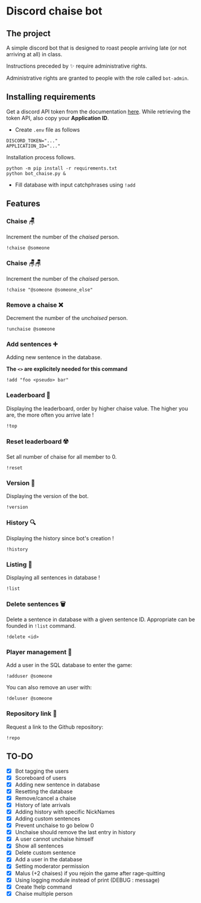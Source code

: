 # Discord chaise bot

## The project

A simple discord bot that is designed to roast people arriving late (or not arriving at all) in class.

Instructions preceded by ✨ require administrative rights.

Administrative rights are granted to people with the role called `bot-admin`.

## Installing requirements

Get a discord API token from the documentation [here](https://discordpy.readthedocs.io/en/stable/discord.html).
While retrieving the token API, also copy your **Application ID**.

- Create `.env` file as follows
```env
DISCORD_TOKEN="..."
APPLICATION_ID="..."
```

Installation process follows.

```
python -m pip install -r requirements.txt
python bot_chaise.py &
```

- Fill database with input catchphrases using `!add`


## Features

### Chaise 🪑

Increment the number of the *chaised* person.

```
!chaise @someone
```
### Chaise 🪑🪑

Increment the number of the *chaised* person.

```
!chaise "@someone @someone_else"
```

### Remove a chaise ❌

Decrement the number of the *unchaised* person.

```
!unchaise @someone
```

### Add sentences ➕

Adding new sentence in the database.

**The `<>` are explicitely needed for this command**

```
!add "foo <pseudo> bar"
```

### Leaderboard 🥇

Displaying the leaderboard, order by higher chaise value.
The higher you are, the more often you arrive late !

```
!top
```

### Reset leaderboard ☢️

Set all number of chaise for all member to 0.

```
!reset
```

### Version 🎲

Displaying the version of the bot.

```
!version
```

### History 🔍

Displaying the history since bot's creation !

```
!history
```

### Listing 📖

Displaying all sentences in database !

```
!list
```

### Delete sentences 🗑️

Delete a sentence in database with a given sentence ID.
Appropriate <id> can be founded in `!list` command.

```
!delete <id>
```

### Player management 💁

Add a user in the SQL database to enter the game:

```
!adduser @someone
```

You can also remove an user with:

```
!deluser @someone
```

### Repository link 🔗

Request a link to the Github repository:

```
!repo
```

## TO-DO

 - [X] Bot tagging the users
 - [X] Scoreboard of users
 - [X] Adding new sentence in database
 - [X] Resetting the database
 - [X] Remove/cancel a chaise
 - [X] History of late arrivals 
 - [X] Adding history with specific NickNames
 - [X] Adding custom sentences
 - [X] Prevent unchaise to go below 0
 - [X] Unchaise should remove the last entry in history
 - [X] A user cannot unchaise himself
 - [X] Show all sentences
 - [X] Delete custom sentence
 - [X] Add a user in the database
 - [X] Setting moderator permission 
 - [X] Malus (+2 chaises) if you rejoin the game after rage-quitting
 - [X] Using logging module instead of print (DEBUG : message)
 - [X] Create !help command
 - [X] Chaise multiple person
